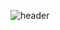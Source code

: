 ![header](https://capsule-render.vercel.app/api?type=Slice&color=gradient&customColorList=1&height=300&section=header&text=SoHyung%20Kim&fontSize=90&fontColor=404040&animation=fadeIn)
